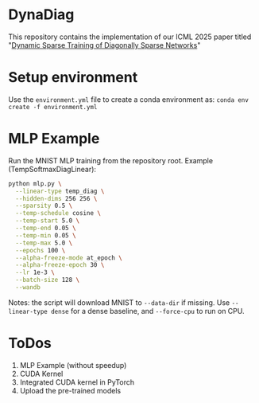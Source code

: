 # DynaDiag
This repository contains the implementation of our ICML 2025 paper titled "[Dynamic Sparse Training of Diagonally Sparse Networks](https://arxiv.org/abs/2506.11449)"

# Setup environment
Use the `environment.yml` file to create a conda environment as:
`conda env create -f environment.yml`

# MLP Example

Run the MNIST MLP training from the repository root. Example (TempSoftmaxDiagLinear):

```bash
python mlp.py \
  --linear-type temp_diag \
  --hidden-dims 256 256 \
  --sparsity 0.5 \
  --temp-schedule cosine \
  --temp-start 5.0 \
  --temp-end 0.05 \
  --temp-min 0.05 \
  --temp-max 5.0 \
  --epochs 100 \
  --alpha-freeze-mode at_epoch \
  --alpha-freeze-epoch 30 \
  --lr 1e-3 \
  --batch-size 128 \
  --wandb
```

Notes: the script will download MNIST to `--data-dir` if missing. Use `--linear-type dense` for a dense baseline, and `--force-cpu` to run on CPU.

# ToDos
1) MLP Example (without speedup)
2) CUDA Kernel
3) Integrated CUDA kernel in PyTorch
4) Upload the pre-trained models

